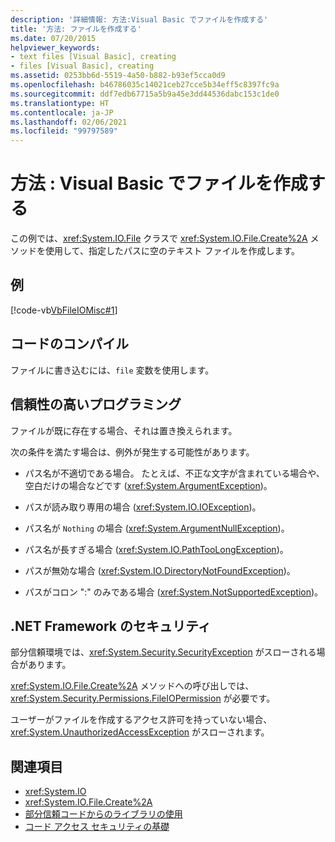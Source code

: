 ```yaml
---
description: '詳細情報: 方法:Visual Basic でファイルを作成する'
title: '方法: ファイルを作成する'
ms.date: 07/20/2015
helpviewer_keywords:
- text files [Visual Basic], creating
- files [Visual Basic], creating
ms.assetid: 0253bb6d-5519-4a50-b882-b93ef5cca0d9
ms.openlocfilehash: b46786035c14021ceb27cce5b34eff5c8397fc9a
ms.sourcegitcommit: ddf7edb67715a5b9a45e3dd44536dabc153c1de0
ms.translationtype: HT
ms.contentlocale: ja-JP
ms.lasthandoff: 02/06/2021
ms.locfileid: "99797589"
---
```

# <a name="how-to-create-a-file-in-visual-basic"></a>方法 : Visual Basic でファイルを作成する

この例では、<xref:System.IO.File> クラスで <xref:System.IO.File.Create%2A> メソッドを使用して、指定したパスに空のテキスト ファイルを作成します。  
  
## <a name="example"></a>例  

 [!code-vb[VbFileIOMisc#1](~/samples/snippets/visualbasic/VS_Snippets_VBCSharp/VbFileIOMisc/VB/class2.vb#1)]  
  
## <a name="compiling-the-code"></a>コードのコンパイル  

 ファイルに書き込むには、`file` 変数を使用します。  
  
## <a name="robust-programming"></a>信頼性の高いプログラミング  

 ファイルが既に存在する場合、それは置き換えられます。  
  
 次の条件を満たす場合は、例外が発生する可能性があります。  
  
- パス名が不適切である場合。 たとえば、不正な文字が含まれている場合や、空白だけの場合などです (<xref:System.ArgumentException>)。  
  
- パスが読み取り専用の場合 (<xref:System.IO.IOException>)。  
  
- パス名が `Nothing` の場合 (<xref:System.ArgumentNullException>)。  
  
- パス名が長すぎる場合 (<xref:System.IO.PathTooLongException>)。  
  
- パスが無効な場合 (<xref:System.IO.DirectoryNotFoundException>)。  
  
- パスがコロン ":" のみである場合 (<xref:System.NotSupportedException>)。  
  
## <a name="net-framework-security"></a>.NET Framework のセキュリティ  

 部分信頼環境では、<xref:System.Security.SecurityException> がスローされる場合があります。  
  
 <xref:System.IO.File.Create%2A> メソッドへの呼び出しでは、<xref:System.Security.Permissions.FileIOPermission> が必要です。  
  
 ユーザーがファイルを作成するアクセス許可を持っていない場合、<xref:System.UnauthorizedAccessException> がスローされます。  
  
## <a name="see-also"></a>関連項目

- <xref:System.IO>
- <xref:System.IO.File.Create%2A>
- [部分信頼コードからのライブラリの使用](../../../../framework/misc/using-libraries-from-partially-trusted-code.md)
- [コード アクセス セキュリティの基礎](../../../../framework/misc/code-access-security-basics.md)
